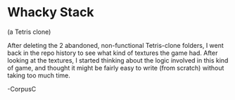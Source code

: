 # Whacky Stack 
(a Tetris clone)

After deleting the 2 abandoned, non-functional Tetris-clone folders, I went back in the repo history to see what kind of textures the game had.  After looking at the textures, I started thinking about the logic involved in this kind of game, and thought it might be fairly easy to write (from scratch) without taking too much time.

-CorpusC
